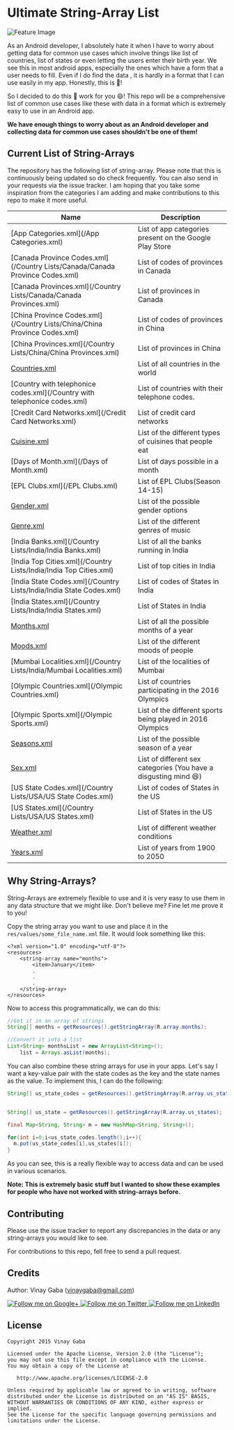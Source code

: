 Ultimate String-Array List
================

![Feature Image](/images/StringArrayList.png)

As an Android developer, I absolutely hate it when I have to worry about getting data for common use cases which involve things like list of countries, list of states or even letting the users enter their birth year. We see this in most android apps, especially the ones which have a form that a user needs to fill. Even if I do find the data , it is hardly in a format that I can use easily in my app. Honestly, this is :poop:!

So I decided to do this :poop: work for you :smile:! This repo will be a comprehensive list of common use cases like these with data in a format which is extremely easy to use in an Android app. 

**We have enough things to worry about as an Android developer and collecting data for common use cases shouldn't be one of them!**

Current List of String-Arrays
-----------------------------
The repository has the following list of string-array. Please note that this is continuously being updated so do check frequently. You can also send in your requests via the issue tracker. I am hoping that you take some inspiration from the categories I am adding and make contributions to this repo to make it more useful.

Name|Description
----|-----------
[App Categories.xml](/App Categories.xml)| List of app categories present on the Google Play Store
[Canada Province Codes.xml](/Country Lists/Canada/Canada Province Codes.xml)| List of codes of provinces in Canada
[Canada Provinces.xml](/Country Lists/Canada/Canada Provinces.xml)| List of provinces in Canada
[China Province Codes.xml](/Country Lists/China/China Province Codes.xml)| List of codes of provinces in China
[China Provinces.xml](/Country Lists/China/China Provinces.xml)| List of provinces in China
[Countries.xml](/Countries.xml)| List of all countries in the world
[Country with telephonice codes.xml](/Country with telephonice codes.xml)| List of countries with their telephone codes.
[Credit Card Networks.xml](/Credit Card Networks.xml)| List of credit card networks
[Cuisine.xml](/Cuisine.xml)| List of the different types of cuisines that people eat
[Days of Month.xml](/Days of Month.xml)| List of days possible in a month
[EPL Clubs.xml](/EPL Clubs.xml)| List of EPL Clubs(Season 14-15)
[Gender.xml](/Gender.xml)| List of the possible gender options
[Genre.xml](/Genre.xml)| List of the different genres of music
[India Banks.xml](/Country Lists/India/India Banks.xml)| List of all the banks running in India
[India Top Cities.xml](/Country Lists/India/India Top Cities.xml)| List of top cities in India
[India State Codes.xml](/Country Lists/India/India State Codes.xml)| List of codes of States in India
[India States.xml](/Country Lists/India/India States.xml)| List of States in India
[Months.xml](/Months.xml)| List of all the possible months of a year
[Moods.xml](/Moods.xml)| List of the different moods of people
[Mumbai Localities.xml](/Country Lists/India/Mumbai Localities.xml)| List of the localities of Mumbai
[Olympic Countries.xml](/Olympic Countries.xml)| List of countries participating in the 2016 Olympics
[Olympic Sports.xml](/Olympic Sports.xml)| List of the different sports being played in 2016 Olympics
[Seasons.xml](/Seasons.xml)| List of the possible season of a year
[Sex.xml](/Sex.xml)| List of different sex categories (You have a disgusting mind :smile:)
[US State Codes.xml](/Country Lists/USA/US State Codes.xml)| List of codes of States in the US
[US States.xml](/Country Lists/USA/US States.xml)| List of States in the US
[Weather.xml](/Weather.xml)| List of different weather conditions
[Years.xml](/Years.xml)| List of years from 1900 to 2050


Why String-Arrays?
------------------
String-Arrays are extremely flexible to use and it is very easy to use them in any data structure that we might like. Don't believe me? Fine let me prove it to you!

Copy the string array you want to use and place it in the `res/values/some_file_name.xml` file. It would look something like this:

```
<?xml version="1.0" encoding="utf-8"?>
<resources>
    <string-array name="months">
        <item>January</item>
        .
        .
        .
    </string-array>
</resources>
```
Now to access this programmatically, we can do this:

```java
//Get it in an array of strings
String[] months = getResources().getStringArray(R.array.months);

//Convert it into a list
List<String> monthsList = new ArrayList<String>();
    list = Arrays.asList(months);
```

You can also combine these string arrays for use in your apps. Let's say I want a key-value pair with the state codes as the key and the state names as the value. To implement this, I can do the following:

```java
String[] us_state_codes = getResources().getStringArray(R.array.us_state_codes);


String[] us_state = getResources().getStringArray(R.array.us_states);

final Map<String, String> m = new HashMap<String, String>();

for(int i=0;i<us_state_codes.length();i++){
  m.put(us_state_codes[i],us_states[i]);
}

```
As you can see, this is a really flexible way to access data and can be used in various scenarios.

**Note: This is extremely basic stuff but I wanted to show these examples for people who have not worked with string-arrays before.**

Contributing
-----------------
Please use the issue tracker to report any discrepancies in the data or any string-arrays you would like to see.

For contributions to this repo, fell free to send a pull request.


Credits
-----------------
Author: Vinay Gaba (vinaygaba@gmail.com)

<a href="https://plus.google.com/+Vinaygaba">
  <img alt="Follow me on Google+"
       src="https://github.com/gabrielemariotti/cardslib/raw/master/demo/images/g+64.png" />
</a>
<a href="https://twitter.com/vinaygaba">
  <img alt="Follow me on Twitter"
       src="https://github.com/gabrielemariotti/cardslib/raw/master/demo/images/twitter64.png" />
</a>
<a href="https://www.linkedin.com/in/vinaygaba">
  <img alt="Follow me on LinkedIn"
       src="https://github.com/gabrielemariotti/cardslib/raw/master/demo/images/linkedin.png" />
</a>


License
-------

    Copyright 2015 Vinay Gaba

    Licensed under the Apache License, Version 2.0 (the "License");
    you may not use this file except in compliance with the License.
    You may obtain a copy of the License at

       http://www.apache.org/licenses/LICENSE-2.0

    Unless required by applicable law or agreed to in writing, software
    distributed under the License is distributed on an "AS IS" BASIS,
    WITHOUT WARRANTIES OR CONDITIONS OF ANY KIND, either express or implied.
    See the License for the specific language governing permissions and
    limitations under the License.
